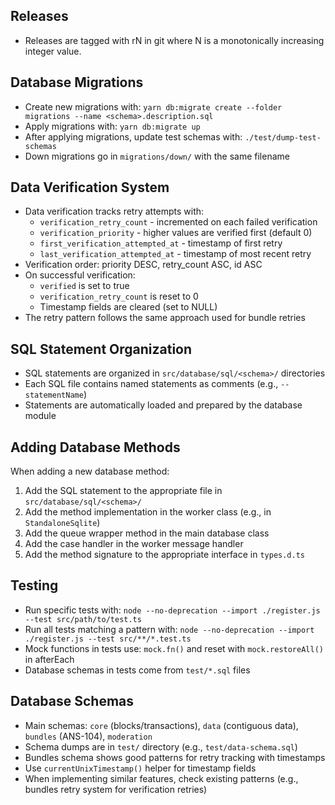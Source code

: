## Releases

- Releases are tagged with rN in git where N is a monotonically increasing
  integer value.

## Database Migrations

- Create new migrations with: `yarn db:migrate create --folder migrations --name <schema>.description.sql`
- Apply migrations with: `yarn db:migrate up`
- After applying migrations, update test schemas with: `./test/dump-test-schemas`
- Down migrations go in `migrations/down/` with the same filename

## Data Verification System

- Data verification tracks retry attempts with:
  - `verification_retry_count` - incremented on each failed verification
  - `verification_priority` - higher values are verified first (default 0)
  - `first_verification_attempted_at` - timestamp of first retry
  - `last_verification_attempted_at` - timestamp of most recent retry
- Verification order: priority DESC, retry_count ASC, id ASC
- On successful verification:
  - `verified` is set to true
  - `verification_retry_count` is reset to 0
  - Timestamp fields are cleared (set to NULL)
- The retry pattern follows the same approach used for bundle retries

## SQL Statement Organization

- SQL statements are organized in `src/database/sql/<schema>/` directories
- Each SQL file contains named statements as comments (e.g., `-- statementName`)
- Statements are automatically loaded and prepared by the database module

## Adding Database Methods

When adding a new database method:
1. Add the SQL statement to the appropriate file in `src/database/sql/<schema>/`
2. Add the method implementation in the worker class (e.g., in `StandaloneSqlite`)
3. Add the queue wrapper method in the main database class
4. Add the case handler in the worker message handler
5. Add the method signature to the appropriate interface in `types.d.ts`

## Testing

- Run specific tests with: `node --no-deprecation --import ./register.js --test src/path/to/test.ts`
- Run all tests matching a pattern with: `node --no-deprecation --import ./register.js --test src/**/*.test.ts`
- Mock functions in tests use: `mock.fn()` and reset with `mock.restoreAll()` in afterEach
- Database schemas in tests come from `test/*.sql` files

## Database Schemas

- Main schemas: `core` (blocks/transactions), `data` (contiguous data), `bundles` (ANS-104), `moderation`
- Schema dumps are in `test/` directory (e.g., `test/data-schema.sql`)
- Bundles schema shows good patterns for retry tracking with timestamps
- Use `currentUnixTimestamp()` helper for timestamp fields
- When implementing similar features, check existing patterns (e.g., bundles retry system for verification retries)
